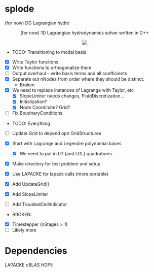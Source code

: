 # splode
(for now) DG Lagrangian hydro

<p align="center">(for now) 1D Lagrangian hydrodynamics solver written in C++ </p>

<p align="center">
<a href="./LICENSE.md"><img src="https://img.shields.io/badge/license-GPL-blue.svg"></a>
</p>

* TODO: Transitioning to modal basis
 - [x] Write Taylor functions
 - [x] Write functions to orthogonalize them
 - [ ] Output overhaul - write basis terms and all coefficients
 - [x] Separate out nNodes from order where they should be distinct.
    - Broken
 - [x] We need to replace instances of Lagrange with Taylor, etc
    - [x] SlopeLimiter needs changes, FluidDiscretization... 
    - [x] Initialization?
    - [x] Node Coordinate? Grid?
 - [ ] Fix BoudnaryConditions

* TODO: Everything
 - [ ] Update Grid to depend opn GridStructures
 - [x] Start with Lagrange and Legendre polynomial bases
    - [x] We need to put in LG (and LGL) quadratures.
- [x] Make directory for test problem and setup
- [x] Use LAPACKE for lapack calls (more portable)
- [x] Add UpdateGrid()
- [x] Add SlopeLimiter
- [ ] Add TroubledCellIndicator


* BROKEN: 
- [x] Timestepper (nStages > 1)
- [ ] Likely more

# Dependencies
LAPACKE
cBLAS
HDF5
